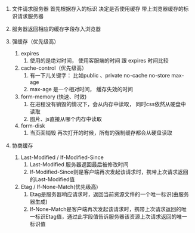1. 文件请求服务器 首先根据存入的标识  决定是否使用缓存 带上浏览器缓存的标识请求服务器
2. 服务器返回相应的缓存字段存入浏览器 
    
3. 强缓存（优先级高）
   1. expires
      1. 使用的是绝对时间， 使用客服端的时间 跟 expires 时间比较
   2. cache-control（优先级高）
      1. 有一下儿关键字： 比如public 、private no-cache no-store max-age
      2. max-age 是一个相对时间， 缓存失效的时间
   3. form-memory (快速、时效)
      1. 在进程没有销毁的情况下，会从内存中读取， 同时css依然从硬盘中读取
      2. 图片、js直接从哪个内存中读取
   4. form-disk
      1. 当页面销毁 再次打开的时候，所有的强制缓存都会从硬盘读取
4. 协商缓存
   1. Last-Modified / If-Modified-Since
      1. Last-Modified 服务器返回最后被修改时间
      2. If-Modified-Since则是客户端再次发起该请求时，携带上次请求返回的Last-Modified值
   2. Etag / If-None-Match(优先级高)
      1. Etag是服务器响应请求时，返回当前资源文件的一个唯一标识(由服务器生成)
      2. If-None-Match是客户端再次发起该请求时，携带上次请求返回的唯一标识Etag值，通过此字段值告诉服务器该资源上次请求返回的唯一标识值